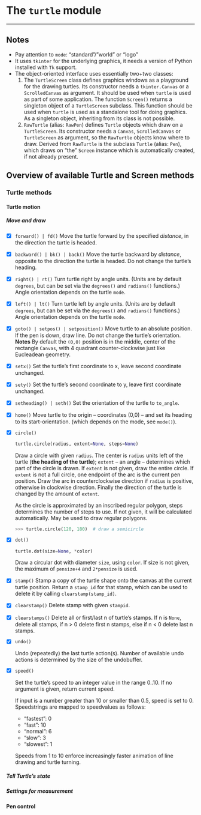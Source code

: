# The `turtle` module

---
## Notes
- Pay attention to `mode`: “standard”/”world” or “logo”
- It uses `tkinter` for the underlying graphics, it needs a version of Python installed with `Tk` support.
- The object-oriented interface uses essentially two+two classes:
    1. The `TurtleScreen` class defines graphics windows as a playground for the drawing turtles. Its constructor needs a `tkinter.Canvas` or a `ScrolledCanvas` as argument. It should be used when `turtle` is used as part of some application.
    The function `Screen()` returns a singleton object of a `TurtleScreen` subclass. This function should be used when `turtle` is used as a standalone tool for doing graphics. As a singleton object, inheriting from its class is not possible.
    2. `RawTurtle` (alias: `RawPen`) defines `Turtle` objects which draw on a `TurtleScreen`. Its constructor needs a `Canvas`, `ScrolledCanvas` or `TurtleScreen` as argument, so the `RawTurtle` objects know where to draw. 
    Derived from `RawTurtle` is the subclass `Turtle` (alias: `Pen`), which draws on “the” `Screen` instance which is automatically created, if not already present.

## Overview of available Turtle and Screen methods
### Turtle methods
#### Turtle motion
##### Move and draw
- [x] `forward() | fd()`
    Move the turtle forward by the specified *distance*, in the direction the turtle is headed.
- [x] `backward() | bk() | back()`
    Move the turtle backward by *distance*, opposite to the direction the turtle is headed. Do not change the turtle’s heading.
- [x] `right() | rt()`
    Turn turtle right by angle units. (Units are by default `degrees`, but can be set via the `degrees()` and `radians()` functions.) Angle orientation depends on the turtle `mode`.
- [x] `left() | lt()`
    Turn turtle left by angle units. (Units are by default `degrees`, but can be set via the `degrees()` and `radians()` functions.) Angle orientation depends on the turtle `mode`.
- [x] `goto() | setpos() | setposition()`
    Move turtle to an absolute position. If the pen is down, draw line. Do not change the turtle’s orientation.
    **Notes** By default the `(0,0)` position is in the middle, center of the rectangle `Canvas`, with 4 quadrant counter-clockwise just like Eucleadean geometry.
- [x] `setx()`
    Set the turtle’s first coordinate to x, leave second coordinate unchanged.
- [x] `sety()`
    Set the turtle’s second coordinate to y, leave first coordinate unchanged.
- [x] `setheading() | seth()`
    Set the orientation of the turtle to `to_angle`.
- [x] `home()`
    Move turtle to the origin – coordinates (0,0) – and set its heading to its start-orientation. (which depends on the mode, see `mode()`).
- [x] `circle()`
    ```python
    turtle.circle(radius, extent=None, steps=None)
    ```
    Draw a circle with given `radius`. The center is `radius` units left of the turtle (**the heading of the turtle**); `extent` – an angle – determines which part of the circle is drawn. If `extent` is not given, draw the entire circle. If `extent` is not a full circle, one endpoint of the arc is the current pen position. Draw the arc in counterclockwise direction if `radius` is positive, otherwise in clockwise direction. Finally the direction of the turtle is changed by the amount of `extent`.

    As the circle is approximated by an inscribed regular polygon, steps determines the number of steps to use. If not given, it will be calculated automatically. May be used to draw regular polygons.
    ```python
    >>> turtle.circle(120, 180)  # draw a semicircle
    ```
- [x] `dot()`
    ```python
    turtle.dot(size=None, *color)
    ```
    Draw a circular dot with diameter `size`, using `color`. If size is not given, the maximum of `pensize+4` and `2*pensize` is used.
- [x] `stamp()`
    Stamp a copy of the turtle shape onto the canvas at the current turtle position. Return a `stamp_id` for that stamp, which can be used to delete it by calling `clearstamp(stamp_id)`.
- [x] `clearstamp()`
    Delete stamp with given `stampid`.
- [x] `clearstamps()`
    Delete all or first/last n of turtle’s stamps. If n is `None`, delete all stamps, if n > 0 delete first n stamps, else if n < 0 delete last n stamps.
- [x] `undo()`

    Undo (repeatedly) the last turtle action(s). Number of available undo actions is determined by the size of the undobuffer.
- [x] `speed()`

    Set the turtle’s speed to an integer value in the range 0..10. If no argument is given, return current speed.

    If input is a number greater than 10 or smaller than 0.5, speed is set to 0. Speedstrings are mapped to speedvalues as follows:

    - “fastest”: 0
    - “fast”: 10
    - “normal”: 6
    - “slow”: 3
    - “slowest”: 1

    Speeds from 1 to 10 enforce increasingly faster animation of line drawing and turtle turning.
##### Tell Turtle’s state
##### Settings for measurement


#### Pen control 